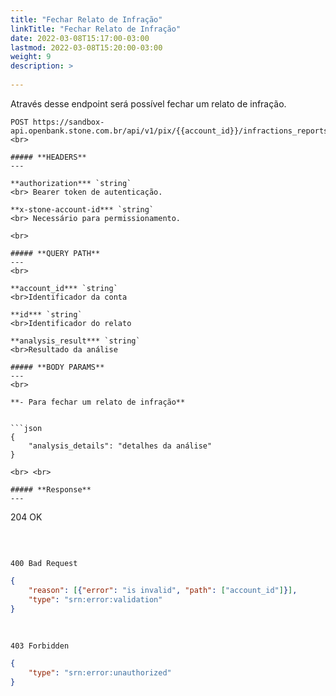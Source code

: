 ```yaml
---
title: "Fechar Relato de Infração"
linkTitle: "Fechar Relato de Infração"
date: 2022-03-08T15:17:00-03:00
lastmod: 2022-03-08T15:20:00-03:00
weight: 9
description: >
  
---
```


Através desse endpoint será possível fechar um relato de infração.


```
POST https://sandbox-api.openbank.stone.com.br/api/v1/pix/{{account_id}}/infractions_reports/{{id}}/actions/{{analysis_result}}
<br>

##### **HEADERS**
---

**authorization*** `string`
<br> Bearer token de autenticação.

**x-stone-account-id*** `string`
<br> Necessário para permissionamento.

<br>

##### **QUERY PATH**
---
<br>

**account_id*** `string`
<br>Identificador da conta

**id*** `string`
<br>Identificador do relato

**analysis_result*** `string`
<br>Resultado da análise

##### **BODY PARAMS**
---
<br>

**- Para fechar um relato de infração**


```json
{
    "analysis_details": "detalhes da análise"
}

<br> <br> 

##### **Response**
---

```
204 OK
```
```

<br>

```
400 Bad Request
```

```json
{
    "reason": [{"error": "is invalid", "path": ["account_id"]}],
    "type": "srn:error:validation"
}
```

<br>

```
403 Forbidden
```

```json
{
    "type": "srn:error:unauthorized"
}
```
